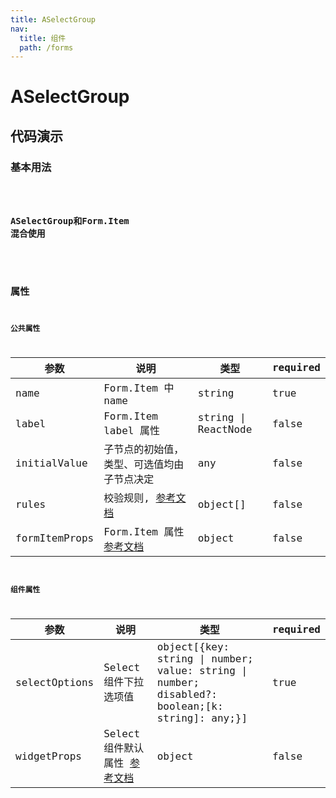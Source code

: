 ```yaml
---
title: ASelectGroup
nav:
  title: 组件
  path: /forms
---
```


# ASelectGroup

## 代码演示

### 基本用法

<code src="./demo/demo1.tsx" />


### ASelectGroup和Form.Item 混合使用

<code src="./demo/demo2.tsx" />

## 属性

### 公共属性

| 参数                  | 说明                                                                                                                                  | 类型                | required |
| --------------------- | ------------------------------------------------------------------------------------------------------------------------------------- | ------------------- | -------- |
| name                  | Form.Item 中 name                                                                                                                            | string              | true     |
| label                 | Form.Item label 属性                                                                                                                  | string \| ReactNode | false    |
| initialValue          | 子节点的初始值，类型、可选值均由子节点决定                                                                                            | any                 | false    |
| rules                 | 校验规则, [参考文档](https://ant.design/components/form-cn/#Rule)                                     | object[]            | false    |
| formItemProps         | Form.Item 属性[参考文档](https://ant.design/components/form-cn/#Form.Item)                                                            | object              | false    |

### 组件属性

| 参数          | 说明                  | 类型                                                                                           | required |
| ------------- | --------------------- | ---------------------------------------------------------------------------------------------- | -------- |
| selectOptions | Select组件下拉选项值 | object[{key: string \| number; value: string \| number; disabled?: boolean;[k: string]: any;}] | true     |
| widgetProps | Select组件默认属性 [参考文档](https://ant.design/components/select-cn/#Select-props) | object              | false    |

